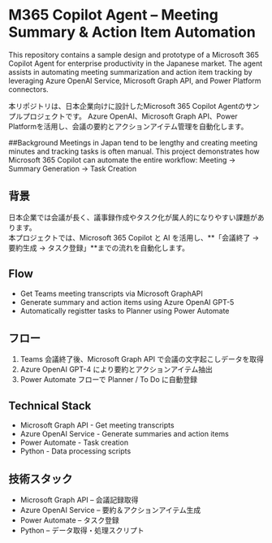 # M365 Copilot Agent – Meeting Summary & Action Item Automation

This repository contains a sample design and prototype of a Microsoft 365 Copilot Agent for enterprise productivity in the Japanese market. 
The agent assists in automating meeting summarization and action item tracking by leveraging Azure OpenAI Service, Microsoft Graph API, and Power Platform connectors.

本リポジトリは、日本企業向けに設計したMicrosoft 365 Copilot Agentのサンプルプロジェクトです。
Azure OpenAI、Microsoft Graph API、Power Platformを活用し、会議の要約とアクションアイテム管理を自動化します。

##Background
Meetings in Japan tend to be lengthy and creating meeting minutes and tracking tasks is often manual. This project demonstrates how Microsoft 365 Copilot can automate the entire workflow:
Meeting -> Summary Generation -> Task Creation

## 背景
日本企業では会議が長く、議事録作成やタスク化が属人的になりやすい課題があります。  
本プロジェクトでは、Microsoft 365 Copilot と AI を活用し、**「会議終了 → 要約生成 → タスク登録」**までの流れを自動化します。

## Flow
- Get Teams meeting transcripts via Microsoft GraphAPI
- Generate summary and action items using Azure OpenAI GPT-5
- Automatically registter tasks to Planner using Power Automate

## フロー
1. Teams 会議終了後、Microsoft Graph API で会議の文字起こしデータを取得
2. Azure OpenAI GPT-4 により要約とアクションアイテム抽出
3. Power Automate フローで Planner / To Do に自動登録

## Technical Stack
- Microsoft Graph API - Get meeting transcripts
- Azure OpenAI Service - Generate summaries and action items
- Power Automate - Task creation
-  Python - Data processing scripts
  
## 技術スタック
- Microsoft Graph API – 会議記録取得
- Azure OpenAI Service – 要約＆アクションアイテム生成
- Power Automate – タスク登録
- Python – データ取得・処理スクリプト
